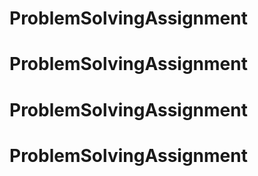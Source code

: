 # ProblemSolvingAssignment
# ProblemSolvingAssignment
# ProblemSolvingAssignment
# ProblemSolvingAssignment
